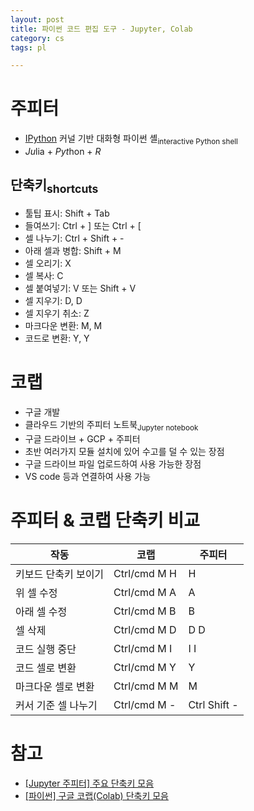 ```yaml
---
layout: post
title: 파이썬 코드 편집 도구 - Jupyter, Colab
category: cs
tags: pl

---
```


# 주피터
- [IPython](https://ipython.org) 커널 기반 대화형 파이썬 셸<sub>interactive Python shell</sub>
- *Ju*lia + *Pyt*hon + *R*
## 단축키<sub>shortcuts</sub>
  - 툴팁 표시: Shift + Tab
  - 들여쓰기: Ctrl + \] 또는 Ctrl + \[
  - 셀 나누기: Ctrl + Shift + -
  - 아래 셀과 병합: Shift + M
  - 셀 오리기: X
  - 셀 복사: C
  - 셀 붙여넣기: V 또는 Shift + V
  - 셀 지우기: D, D
  - 셀 지우기 취소: Z
  - 마크다운 변환: M, M
  - 코드로 변환: Y, Y

# 코랩
- 구글 개발
- 클라우드 기반의 주피터 노트북<sub>Jupyter notebook</sub>
- 구글 드라이브 + GCP + 주피터
- 초반 여러가지 모듈 설치에 있어 수고를 덜 수 있는 장점
- 구글 드라이브 파일 업로드하여 사용 가능한 장점
- VS code 등과 연결하여 사용 가능

# 주피터 & 코랩 단축키 비교
|작동|코랩|주피터|
|--|--|--|
|키보드 단축키 보이기|Ctrl/cmd M H|H|
|위 셀 수정|Ctrl/cmd M A|A|
|아래 셀 수정|Ctrl/cmd M B|B|
|셀 삭제|Ctrl/cmd M D|D D|
|코드 실행 중단|Ctrl/cmd M I|I I|
|코드 셀로 변환|Ctrl/cmd M Y|Y|
|마크다운 셀로 변환|Ctrl/cmd M M|M|
|커서 기준 셀 나누기|Ctrl/cmd M -|Ctrl Shift -|

# 참고
- [\[Jupyter 주피터\] 주요 단축키 모음](https://planharry.tistory.com/22)
- [\[파이썬\] 구글 코랩(Colab) 단축키 모음](https://surfonmedia.tistory.com/1)